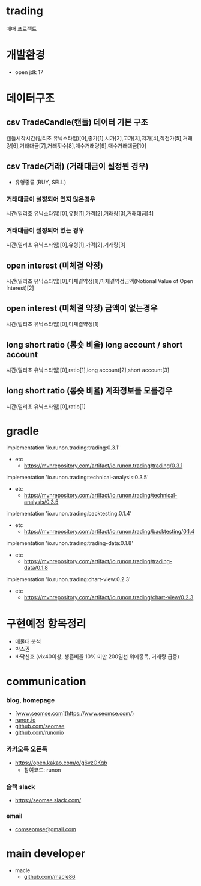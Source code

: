 # trading
매매 프로젝트

# 개발환경
- open jdk 17

# 데이터구조
## csv TradeCandle(캔들) 데이터 기본 구조
캔들시작시간(밀리초 유닉스타임)[0],종가[1],시가[2],고가[3],저가[4],직전가[5],거래량[6],거래대금[7],거래횟수[8],매수거래량[9],매수거래대금[10]

## csv Trade(거래) (거래대금이 설정된 경우)
- 유형종류 (BUY, SELL)

### 거래대금이 설정되어 있지 않은경우
시간(밀리초 유닉스타임)[0],유형[1],가격[2],거래량[3],거래대금[4]

### 거래대금이 설정되어 있는 경우
시간(밀리초 유닉스타임)[0],유형[1],가격[2],거래량[3]

## open interest (미체결 약정) 
시간(밀리초 유닉스타임)[0],미체결약정[1],미체결약정금액(Notional Value of Open Interest)[2]
## open interest (미체결 약정) 금액이 없는경우
시간(밀리초 유닉스타임)[0],미체결약정[1]

## long short ratio (롱숏 비율) long account / short account
시간(밀리초 유닉스타임)[0],ratio[1],long account[2],short account[3]

## long short ratio (롱숏 비율) 계좌정보를 모를경우
시간(밀리초 유닉스타임)[0],ratio[1]

# gradle
implementation 'io.runon.trading:trading:0.3.1'
- etc
    - https://mvnrepository.com/artifact/io.runon.trading/trading/0.3.1

implementation 'io.runon.trading:technical-analysis:0.3.5'
- etc
    - https://mvnrepository.com/artifact/io.runon.trading/technical-analysis/0.3.5

implementation 'io.runon.trading:backtesting:0.1.4'
- etc
    - https://mvnrepository.com/artifact/io.runon.trading/backtesting/0.1.4

implementation 'io.runon.trading:trading-data:0.1.8'
- etc
    - https://mvnrepository.com/artifact/io.runon.trading/trading-data/0.1.8
    
implementation 'io.runon.trading:chart-view:0.2.3'
- etc
    - https://mvnrepository.com/artifact/io.runon.trading/chart-view/0.2.3

# 구현예정 항목정리
- 매물대 분석
- 박스권
- 바닥신호 (vix40이상, 생존비율 10% 미만 200일선 위에종목, 거래량 급증)



# communication
### blog, homepage
- [www.seomse.com](https://www.seomse.com/)
- [runon.io](https://runon.io)
- [github.com/seomse](https://github.com/seomse)
- [github.com/runonio](https://github.com/runonio)

### 카카오톡 오픈톡
 - https://open.kakao.com/o/g6vzOKqb
     - 참여코드: runon
### 슬랙 slack
- https://seomse.slack.com/

### email
 - comseomse@gmail.com
 
# main developer
 - macle
    -  [github.com/macle86](https://github.com/macle86)
